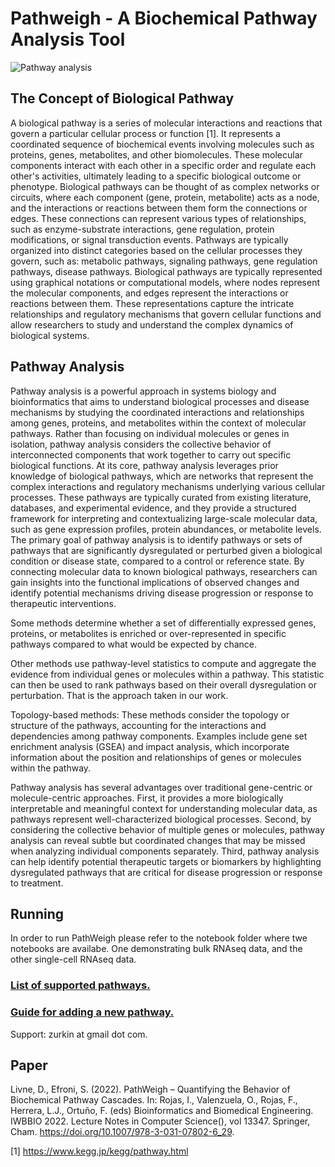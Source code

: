 # Pathweigh - A Biochemical Pathway Analysis Tool
![Pathway analysis](https://norbis.w.uib.no/files/2016/05/F1.large_-768x623.jpg)

## The Concept of Biological Pathway
A biological pathway is a series of molecular interactions and reactions that govern a particular cellular process or function [1]. It represents a coordinated sequence of biochemical events involving molecules such as proteins, genes, metabolites, and other biomolecules. These molecular components interact with each other in a specific order and regulate each other's activities, ultimately leading to a specific biological outcome or phenotype.
Biological pathways can be thought of as complex networks or circuits, where each component (gene, protein, metabolite) acts as a node, and the interactions or reactions between them form the connections or edges. These connections can represent various types of relationships, such as enzyme-substrate interactions, gene regulation, protein modifications, or signal transduction events.
Pathways are typically organized into distinct categories based on the cellular processes they govern, such as: metabolic pathways, signaling pathways, gene regulation pathways, disease pathways.
Biological pathways are typically represented using graphical notations or computational models, where nodes represent the molecular components, and edges represent the interactions or reactions between them. These representations capture the intricate relationships and regulatory mechanisms that govern cellular functions and allow researchers to study and understand the complex dynamics of biological systems.

## Pathway Analysis
Pathway analysis is a powerful approach in systems biology and bioinformatics that aims to understand biological processes and disease mechanisms by studying the coordinated interactions and relationships among genes, proteins, and metabolites within the context of molecular pathways. Rather than focusing on individual molecules or genes in isolation, pathway analysis considers the collective behavior of interconnected components that work together to carry out specific biological functions. At its core, pathway analysis leverages prior knowledge of biological pathways, which are networks that represent the complex interactions and regulatory mechanisms underlying various cellular processes. These pathways are typically curated from existing literature, databases, and experimental evidence, and they provide a structured framework for interpreting and contextualizing large-scale molecular data, such as gene expression profiles, protein abundances, or metabolite levels.
The primary goal of pathway analysis is to identify pathways or sets of pathways that are significantly dysregulated or perturbed given a biological condition or disease state, compared to a control or reference state. By connecting molecular data to known biological pathways, researchers can gain insights into the functional implications of observed changes and identify potential mechanisms driving disease progression or response to therapeutic interventions.

Some methods determine whether a set of differentially expressed genes, proteins, or metabolites is enriched or over-represented in specific pathways compared to what would be expected by chance.

Other methods use pathway-level statistics to compute and aggregate the evidence from individual genes or molecules within a pathway. This statistic can then be used to rank pathways based on their overall dysregulation or perturbation. That is the approach taken in our work.

Topology-based methods: These methods consider the topology or structure of the pathways, accounting for the interactions and dependencies among pathway components. Examples include gene set enrichment analysis (GSEA) and impact analysis, which incorporate information about the position and relationships of genes or molecules within the pathway.

Pathway analysis has several advantages over traditional gene-centric or molecule-centric approaches. First, it provides a more biologically interpretable and meaningful context for understanding molecular data, as pathways represent well-characterized biological processes. Second, by considering the collective behavior of multiple genes or molecules, pathway analysis can reveal subtle but coordinated changes that may be missed when analyzing individual components separately. Third, pathway analysis can help identify potential therapeutic targets or biomarkers by highlighting dysregulated pathways that are critical for disease progression or response to treatment.

## Running
In order to run PathWeigh please refer to the notebook folder where twe notebooks are availabe. One demonstrating bulk RNAseq data, and the other single-cell RNAseq data.


### [List of supported pathways.](data/pathnames.txt)

### [Guide for adding a new pathway.](data/guide.md)

Support: zurkin at gmail dot com.

## Paper
Livne, D., Efroni, S. (2022). PathWeigh – Quantifying the Behavior of Biochemical Pathway Cascades. In: Rojas, I., Valenzuela, O., Rojas, F., Herrera, L.J., Ortuño, F. (eds) Bioinformatics and Biomedical Engineering. IWBBIO 2022. Lecture Notes in Computer Science(), vol 13347. Springer, Cham. https://doi.org/10.1007/978-3-031-07802-6_29.

[1] https://www.kegg.jp/kegg/pathway.html
